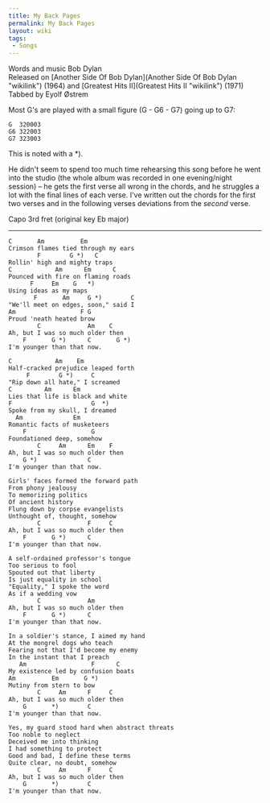 ```yaml
---
title: My Back Pages
permalink: My Back Pages
layout: wiki
tags:
 - Songs
---
```


Words and music Bob Dylan  
Released on [Another Side Of Bob
Dylan](Another Side Of Bob Dylan "wikilink") (1964) and [Greatest Hits
II](Greatest Hits II "wikilink") (1971)  
Tabbed by Eyolf Østrem

Most G's are played with a small figure (G - G6 - G7) going up to G7:

    G  320003
    G6 322003
    G7 323003

This is noted with a \*).

He didn't seem to spend too much time rehearsing this song before he
went into the studio (the whole album was recorded in one evening/night
session) – he gets the first verse all wrong in the chords, and he
struggles a lot with the final lines of each verse. I've written out the
chords for the first two verses and in the following verses deviations
from the *second* verse.

Capo 3rd fret (original key Eb major)

* * * * *

    C       Am          Em
    Crimson flames tied through my ears
            F        G *)   C
    Rollin' high and mighty traps
    C            Am      Em      C
    Pounced with fire on flaming roads
          F     Em    G   *)
    Using ideas as my maps
           F       Am     G *)        C
    "We'll meet on edges, soon," said I
    Am                  F G
    Proud 'neath heated brow
            C             Am    C
    Ah, but I was so much older then
        F       G *)      C       G *)
    I'm younger than that now.

    C            Am    Em
    Half-cracked prejudice leaped forth
         F        G *)     C
    "Rip down all hate," I screamed
    C         Am      Em
    Lies that life is black and white
    F                      G  *)
    Spoke from my skull, I dreamed
      Am              Em
    Romantic facts of musketeers
        F                  G
    Foundationed deep, somehow
            C     Am      Em    F
    Ah, but I was so much older then
        G *)              C
    I'm younger than that now.

    Girls' faces formed the forward path
    From phony jealousy
    To memorizing politics
    Of ancient history
    Flung down by corpse evangelists
    Unthought of, thought, somehow
            C             F     C
    Ah, but I was so much older then
        F       G *)      C
    I'm younger than that now.

    A self-ordained professor's tongue
    Too serious to fool
    Spouted out that liberty
    Is just equality in school
    "Equality," I spoke the word
    As if a wedding vow
            C             Am
    Ah, but I was so much older then
        F       G *)      C
    I'm younger than that now.

    In a soldier's stance, I aimed my hand
    At the mongrel dogs who teach
    Fearing not that I'd become my enemy
    In the instant that I preach
       Am                  F      C
    My existence led by confusion boats
    Am          Em       G *)
    Mutiny from stern to bow
            C     Am      F     C
    Ah, but I was so much older then
        G       *)        C
    I'm younger than that now.

    Yes, my guard stood hard when abstract threats
    Too noble to neglect
    Deceived me into thinking
    I had something to protect
    Good and bad, I define these terms
    Quite clear, no doubt, somehow
            C     Am      F     C
    Ah, but I was so much older then
        G       *)        C
    I'm younger than that now.
